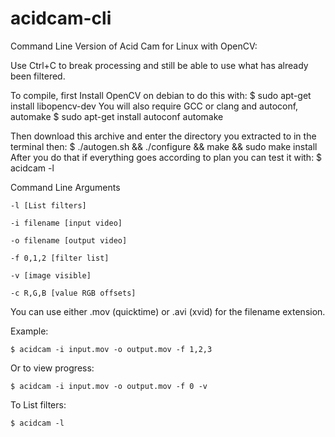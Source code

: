 # acidcam-cli

Command Line Version of Acid Cam for Linux with OpenCV:

Use Ctrl+C to break processing and still be able to use what has already been filtered.

To compile, first Install OpenCV on debian to do this with:
	$ sudo apt-get install libopencv-dev
You will also require GCC or clang and autoconf, automake
	$ sudo apt-get install autoconf automake

Then download this archive and enter the directory you extracted to in the terminal then:
	$ ./autogen.sh && ./configure && make && sudo make install
After you do that if everything goes according to plan you can test it with:
	$ acidcam -l

 Command Line Arguments

	-l [List filters]

	-i filename [input video]

	-o filename [output video]

	-f 0,1,2 [filter list]

	-v [image visible]

	-c R,G,B [value RGB offsets]

You can use either .mov (quicktime) or .avi (xvid) for the filename extension.

Example:

	$ acidcam -i input.mov -o output.mov -f 1,2,3

Or to view progress:

	$ acidcam -i input.mov -o output.mov -f 0 -v

To List filters:

	$ acidcam -l
